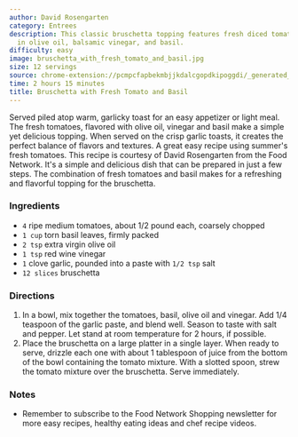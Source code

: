 ```yaml
---
author: David Rosengarten
category: Entrees
description: This classic bruschetta topping features fresh diced tomatoes marinated
  in olive oil, balsamic vinegar, and basil.
difficulty: easy
image: bruschetta_with_fresh_tomato_and_basil.jpg
size: 12 servings
source: chrome-extension://pcmpcfapbekmbjjkdalcgopdkipoggdi/_generated_background_page.html
time: 2 hours 15 minutes
title: Bruschetta with Fresh Tomato and Basil
---
```


Served piled atop warm, garlicky toast for an easy appetizer or light meal. The fresh tomatoes, flavored with olive oil, vinegar and basil make a simple yet delicious topping. When served on the crisp garlic toasts, it creates the perfect balance of flavors and textures. A great easy recipe using summer's fresh tomatoes. This recipe is courtesy of David Rosengarten from the Food Network. It's a simple and delicious dish that can be prepared in just a few steps. The combination of fresh tomatoes and basil makes for a refreshing and flavorful topping for the bruschetta.

### Ingredients

* `4` ripe medium tomatoes, about 1/2 pound each, coarsely chopped
* `1 cup` torn basil leaves, firmly packed
* `2 tsp` extra virgin olive oil
* `1 tsp` red wine vinegar
* `1` clove garlic, pounded into a paste with `1/2 tsp` salt
* `12 slices` bruschetta

### Directions

1. In a bowl, mix together the tomatoes, basil, olive oil and vinegar. Add 1/4 teaspoon of the garlic paste, and blend well. Season to taste with salt and pepper. Let stand at room temperature for 2 hours, if possible.
2. Place the bruschetta on a large platter in a single layer. When ready to serve, drizzle each one with about 1 tablespoon of juice from the bottom of the bowl containing the tomato mixture. With a slotted spoon, strew the tomato mixture over the bruschetta. Serve immediately.

### Notes

- Remember to subscribe to the Food Network Shopping newsletter for more easy recipes, healthy eating ideas and chef recipe videos.